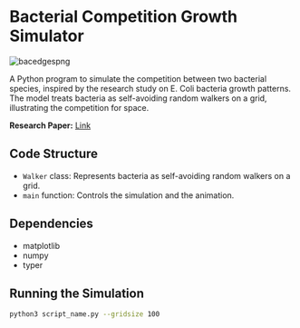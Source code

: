 # Bacterial Competition Growth Simulator
![bacedgespng](https://user-images.githubusercontent.com/63346219/189453169-be416bf5-8d8b-4c07-87b0-6209c54f5107.png)


A Python program to simulate the competition between two bacterial species, inspired by the research study on E. Coli bacteria growth patterns. The model treats bacteria as self-avoiding random walkers on a grid, illustrating the competition for space.

**Research Paper:** [Link](https://arxiv.org/pdf/0912.2241.pdf)

## Code Structure
- `Walker` class: Represents bacteria as self-avoiding random walkers on a grid.
- `main` function: Controls the simulation and the animation.

## Dependencies
- matplotlib
- numpy
- typer

## Running the Simulation
```bash
python3 script_name.py --gridsize 100
```


